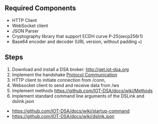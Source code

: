 ## Required Components
 * HTTP Client
 * WebSocket client
 * JSON Parser
 * Cryptography library that support ECDH curve P-25(secp256r1)
 * Base64 encoder and decoder (URL version, without padding `=`)

## Steps
 1. Download and install a DSA broker: http://get.iot-dsa.org
 1. Implement the handshake [Protocol Communication](Protocol%20Communication)
   1. HTTP client to initiate connection from /conn, 
   2. Websocket client to send and receive data from /ws
 1. Implement methods https://github.com/IOT-DSA/docs/wiki/Methods
 1. Implement standard command line arguments of the DSLink and dslink.json
   * https://github.com/IOT-DSA/docs/wiki/startup-command
   * https://github.com/IOT-DSA/docs/wiki/dslink.json  